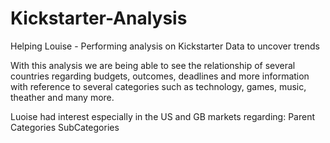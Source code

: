 # Kickstarter-Analysis
Helping Louise - Performing analysis on Kickstarter Data to uncover trends

With this analysis we are being able to see the relationship of several countries regarding budgets, outcomes, deadlines and more information with reference to several categories such as technology, games, music, theather and many more.  

Luoise had interest especially in the US and GB markets regarding:
    Parent Categories
    SubCategories 
